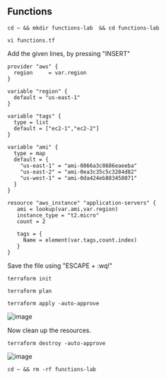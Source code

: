 ## Functions

```
cd ~ && mkdir functions-lab  && cd functions-lab
```
```
vi functions.tf
```
Add the given lines, by pressing "INSERT" 
```
provider "aws" {
  region     = var.region
}

variable "region" {
  default = "us-east-1"
}

variable "tags" {
  type = list
  default = ["ec2-1","ec2-2"]
}

variable "ami" {
  type = map
  default = {
    "us-east-1" = "ami-0866a3c8686eaeeba"        
    "us-east-2" = "ami-0ea3c35c5c3284d82"       
    "us-west-1" = "ami-0da424eb883458071"      
  }
}

resource "aws_instance" "application-servers" {
   ami = lookup(var.ami,var.region)
   instance_type = "t2.micro"
   count = 2

   tags = {
     Name = element(var.tags,count.index)
   }
}
```

Save the file using "ESCAPE + :wq!"
```
terraform init
```
```
terraform plan
```
```
terraform apply -auto-approve
```
![image](https://github.com/user-attachments/assets/132c0198-bb32-40ec-92b7-a7daef00aa94)


Now clean up the resources.
```
terraform destroy -auto-approve
```
![image](https://github.com/user-attachments/assets/e17b058d-5a2c-4615-9299-7ff707e6169c)

```
cd ~ && rm -rf functions-lab
```

